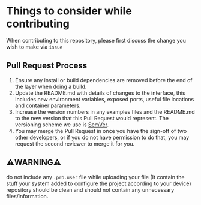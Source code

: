 # Things to consider while contributing

When contributing to this repository, please first discuss the change you wish to make via ```issue```

## Pull Request Process

1. Ensure any install or build dependencies are removed before the end of the layer when doing a 
   build.
2. Update the README.md with details of changes to the interface, this includes new environment 
   variables, exposed ports, useful file locations and container parameters.
3. Increase the version numbers in any examples files and the README.md to the new version that this
   Pull Request would represent. The versioning scheme we use is [SemVer](http://semver.org/).
4. You may merge the Pull Request in once you have the sign-off of two other developers, or if you 
   do not have permission to do that, you may request the second reviewer to merge it for you.

## ⚠️WARNING⚠️
do not include any ```.pro.user``` file while uploading your file (It contain the stuff your system added to configure the project according to your device)
repository should be clean and should not contain any unnecessary files/information.
  
